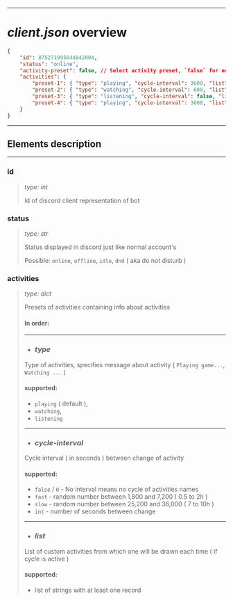 
---
# *client.json* overview

```json
{
	"id": 875271995644842004,
	"status": "online", 
	"activity-preset": false, // Select activity preset, `false` for none and clear activity
	"activities": {
		"preset-1": { "type": "playing", "cycle-interval": 3600, "list": [  ] },
		"preset-2": { "type": "watching", "cycle-interval": 600, "list": [ "New of Pink Panther", "Merry Melodies" ] },
		"preset-3": { "type": "listening", "cycle-interval": false, "list": [ "Some Rock", "Phonk'n mood" ] },
		"preset-4": { "type": "playing", "cycle-interval": 3600, "list": [  ] }
	}
}
```
---

## Elements description

---

### id
> _type: int_
> 
> Id of discord client representation of bot

### status
> _type: str_
> 
> Status displayed in discord just like normal account's
> 
> Possible: `online`, `offline`, `idle`, `dnd` ( aka do not disturb )


### activities
> _type: dict_
> 
> Presets of activities containing info about activities
> 
> #### In order:
> 
> ---
> 
> * ### _type_
> 
>  Type of activities, specifies message about activity ( `Playing game...`, `Watching ...` )
> 
>  #### supported: 
>  * `playing` ( default ), 
>  * `watching`, 
>  * `listening`
>  
> ---
> 
> * ###  _cycle-interval_ 
> 
>  Cycle interval ( in seconds ) between change of activity 
>  #### supported:
>  * `false` / `0` - No interval means no cycle of activities names
>  * `fast` - random number between 1,800 and 7,200 ( 0.5 to 2h )
>  * `slow` - random number between 25,200 and 36,000 ( 7 to 10h )
>  * `int` - number of seconds between change
>  
> ---
> 
> * ### _list_ 
> 
>  List of custom activities from which one will be drawn each time ( if cycle is active )
>  #### supported:
>   * list of strings with at least one record
